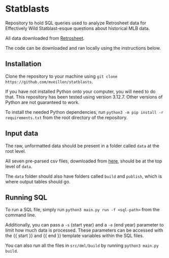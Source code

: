# Statblasts

Repository to hold SQL queries used to analyze Retrosheet data for Effectively Wild Statblast-esque questions about historical MLB data.

All data downloaded from [Retrosheet](https://www.retrosheet.org/).

The code can be downloaded and ran locally using the instructions below.

## Installation

Clone the repository to your machine using `git clone https://github.com/mveillon/statblasts`. 

If you have not installed Python onto your computer, you will need to do that. This repository has been tested using version 3.12.7. Other versions of Python are not guaranteed to work.

To install the needed Python dependencies, run `python3 -m pip install -r requirements.txt` from the root directory of the repository.

## Input data

The raw, unformatted data should be present in a folder called `data` at the root level. 

All seven pre-parsed csv files, downloaded from [here](http://web.archive.org/web/20250104174619/https://www.retrosheet.org/downloads/othercsvs.html), should be at the top level of `data`.

The `data` folder should also have folders called `build` and `publish`, which is where output tables should go.

## Running SQL

To run a SQL file, simply run `python3 main.py run -f <sql-path>` from the command line.

Additionally, you can pass a `-s` (start year) and a `-e` (end year) parameter to limit how much data is processed. These parameters can be accessed with the {{ start }} and {{ end }} template variables within the SQL files.

You can also run all the files in `src/dml/build` by running `python3 main.py build`.
